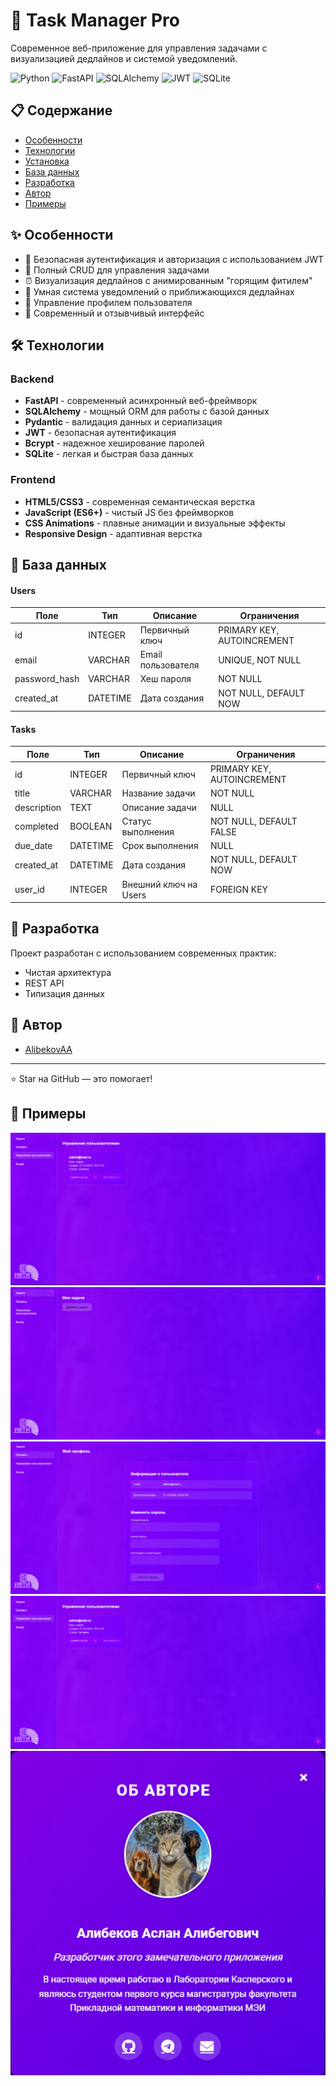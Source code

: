 # 🚀 Task Manager Pro

Современное веб-приложение для управления задачами с визуализацией дедлайнов и системой уведомлений.

![Python](https://img.shields.io/badge/python-3.11-blue.svg)
![FastAPI](https://img.shields.io/badge/FastAPI-0.104.1-green.svg)
![SQLAlchemy](https://img.shields.io/badge/SQLAlchemy-2.0.23-red.svg)
![JWT](https://img.shields.io/badge/JWT-auth-orange.svg)
![SQLite](https://img.shields.io/badge/SQLite-3.43.0-purple.svg)

## 📋 Содержание

- [Особенности](#особенности)
- [Технологии](#технологии)
- [Установка](#установка)
- [База данных](#база-данных)
- [Разработка](#разработка)
- [Автор](#автор)
- [Примеры](#примеры)

## ✨ Особенности

- 🔐 Безопасная аутентификация и авторизация с использованием JWT
- 📝 Полный CRUD для управления задачами
- ⏰ Визуализация дедлайнов с анимированным "горящим фитилем"
- 🔔 Умная система уведомлений о приближающихся дедлайнах
- 👤 Управление профилем пользователя
- 🎨 Современный и отзывчивый интерфейс

## 🛠 Технологии

### Backend
- **FastAPI** - современный асинхронный веб-фреймворк
- **SQLAlchemy** - мощный ORM для работы с базой данных
- **Pydantic** - валидация данных и сериализация
- **JWT** - безопасная аутентификация
- **Bcrypt** - надежное хеширование паролей
- **SQLite** - легкая и быстрая база данных

### Frontend
- **HTML5/CSS3** - современная семантическая верстка
- **JavaScript (ES6+)** - чистый JS без фреймворков
- **CSS Animations** - плавные анимации и визуальные эффекты
- **Responsive Design** - адаптивная верстка

## 💾 База данных

#### Users
| Поле          | Тип      | Описание                    | Ограничения                |
|---------------|----------|-----------------------------| ---------------------------|
| id            | INTEGER  | Первичный ключ             | PRIMARY KEY, AUTOINCREMENT |
| email         | VARCHAR  | Email пользователя         | UNIQUE, NOT NULL          |
| password_hash | VARCHAR  | Хеш пароля                 | NOT NULL                  |
| created_at    | DATETIME | Дата создания              | NOT NULL, DEFAULT NOW     |

#### Tasks
| Поле        | Тип      | Описание                    | Ограничения                |
|-------------|----------|-----------------------------| ---------------------------|
| id          | INTEGER  | Первичный ключ             | PRIMARY KEY, AUTOINCREMENT |
| title       | VARCHAR  | Название задачи            | NOT NULL                  |
| description | TEXT     | Описание задачи            | NULL                      |
| completed   | BOOLEAN  | Статус выполнения          | NOT NULL, DEFAULT FALSE   |
| due_date    | DATETIME | Срок выполнения            | NULL                      |
| created_at  | DATETIME | Дата создания              | NOT NULL, DEFAULT NOW     |
| user_id     | INTEGER  | Внешний ключ на Users      | FOREIGN KEY              |

## 🤝 Разработка

Проект разработан с использованием современных практик:
- Чистая архитектура
- REST API
- Типизация данных

## 👥 Автор

- [AlibekovAA](https://github.com/AlibekovAA)

---
⭐️ Star на GitHub — это помогает!

## 📄 Примеры

![Login](example/admin.jpg)
![Dashboard](example/dashboard.jpg)
![Profile](example/profile.jpg)
![Admin](example/admin.jpg)
![info](example/info.jpg)
